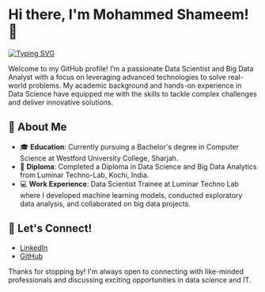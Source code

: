 # Hi there, I'm Mohammed Shameem! 👋
[![Typing SVG](https://readme-typing-svg.herokuapp.com?color=36BCF7&lines=Welcome+to+my+GitHub+Profile!;I+love+AI+and+Machine+Learning)](https://git.io/typing-svg)

Welcome to my GitHub profile! I’m a passionate Data Scientist and Big Data Analyst with a focus on leveraging advanced technologies to solve real-world problems. My academic background and hands-on experience in Data Science have equipped me with the skills to tackle complex challenges and deliver innovative solutions.
## 🚀 About Me
- 🎓 **Education**: Currently pursuing a Bachelor's degree in Computer Science at Westford University College, Sharjah.
- 📜 **Diploma**: Completed a Diploma in Data Science and Big Data Analytics from Luminar Techno-Lab, Kochi, India.
- 💻 **Work Experience**: Data Scientist Trainee at Luminar Techno Lab where I developed machine learning models, conducted exploratory data analysis, and collaborated on big data projects.
## 💬 Let's Connect!
- [LinkedIn](https://www.linkedin.com/in/mohammed-shameem-512522221/)
- [GitHub](https://github.com/shameem11)

Thanks for stopping by! I'm always open to connecting with like-minded professionals and discussing exciting opportunities in data science and IT.
